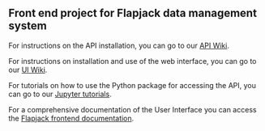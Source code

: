 ## Front end project for Flapjack data management system

For instructions on the API installation, you can go to our [API Wiki](https://github.com/SynBioUC/flapjack_api/wiki).

For instructions on installation and use of the web interface, you can go to our [UI Wiki](https://github.com/SynBioUC/flapjack_frontend/wiki).

For tutorials on how to use the Python package for accessing the API, you can go to our [Jupyter tutorials](https://github.com/SynBioUC/flapjack/tree/master/notebooks).

For a comprehensive documentation of the User Interface you can access the [Flapjack frontend documentation](https://github.com/SynBioUC/flapjack_frontend/blob/gh-pages/Flapjack_doc_frontend.pdf).
